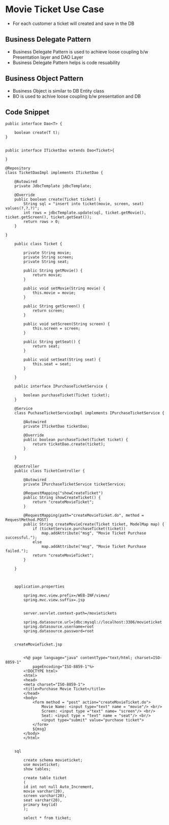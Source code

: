 # Movie Ticket Use Case

-	For each customer a ticket will created and save in the DB

## Business Delegate Pattern 

-	Business Delegate Pattern is used to achieve loose coupling b/w Presentation layer and DAO Layer
-	Business Delegate Pattern helps is code resuability


## Business Object Pattern

- 	Business Object is similar to DB Entity class
-	BO is used to achive loose coupling b/w presentation and DB	

## Code Snippet 

	public interface Dao<T> {
	
		boolean create(T t);
	}
	
	
	public interface ITicketDao extends Dao<Ticket>{

	}

	@Repository
	class TicketDaoImpl implements ITicketDao {
		
		@Autowired
		private JdbcTemplate jdbcTemplate;
		
		@Override
		public boolean create(Ticket ticket) {
			String sql = "insert into ticket(movie, screen, seat) values(?,?,?)";
			int rows = jdbcTemplate.update(sql, ticket.getMovie(), ticket.getScreen(), ticket.getSeat());
			return rows > 0;
		}
		
	}

		public class Ticket {

			private String movie;
			private String screen;
			private String seat;

			public String getMovie() {
				return movie;
			}

			public void setMovie(String movie) {
				this.movie = movie;
			}

			public String getScreen() {
				return screen;
			}

			public void setScreen(String screen) {
				this.screen = screen;
			}

			public String getSeat() {
				return seat;
			}

			public void setSeat(String seat) {
				this.seat = seat;
			}

		}

		public interface IPurchaseTicketService {

			boolean purchaseTicket(Ticket ticket);
		}

		@Service
		class PuchaseTicketServiceImpl implements IPurchaseTicketService {

			@Autowired
			private ITicketDao ticketDao;

			@Override
			public boolean purchaseTicket(Ticket ticket) {
				return ticketDao.create(ticket);
			}

		}
		
		@Controller
		public class TicketController {

			@Autowired
			private IPurchaseTicketService ticketService;

			@RequestMapping("showCreateTicket")
			public String showCreateTicket() {
				return "createMovieTicket";
			}

			@RequestMapping(path="createMovieTicket.do", method = RequestMethod.POST)
			public String createMovieCreate(Ticket ticket, ModelMap map) {
				if (ticketService.purchaseTicket(ticket))
					map.addAttribute("msg", "Movie Ticket Purchase successful.");
				else
					map.addAttribute("msg", "Movie Ticket Purchase failed.");
				return "createMovieTicket";
			}

		}
		


		application.properties

			spring.mvc.view.prefix=/WEB-INF/views/
			spring.mvc.view.suffix=.jsp


			server.servlet.context-path=/movietickets

			spring.datasource.url=jdbc:mysql://localhost:3306/movieticket
			spring.datasource.username=root
			spring.datasource.password=root
			
			
		createMovieTicket.jsp


			<%@ page language="java" contentType="text/html; charset=ISO-8859-1"
				pageEncoding="ISO-8859-1"%>
			<!DOCTYPE html>
			<html>
			<head>
			<meta charset="ISO-8859-1">
			<title>Purchase Movie Ticket</title>
			</head>
			<body>
				<form method = "post" action="createMovieTicket.do">
					Movie Name: <input type="text" name = "movie"/> <br/>
					Screen: <input type ="text" name= "screen"/> <br/>
					Seat: <input type = "text" name = "seat"/> <br/>
					<input type="submit" value="purchase ticket">
				</form>
				${msg}
			</body>
			</html>
			
			
		sql

			create schema movieticket;
			use movieticket;
			show tables;

			create table ticket
			(
			id int not null Auto_Increment,
			movie varchar(20),
			screen varchar(20),
			seat varchar(20),
			primary key(id)
			);

			select * from ticket;